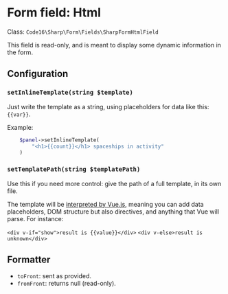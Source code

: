 # Form field: Html

Class: `Code16\Sharp\Form\Fields\SharpFormHtmlField`

This field is read-only, and is meant to display some dynamic information in the form.

## Configuration


### `setInlineTemplate(string $template)`

Just write the template as a string, using placeholders for data like this: `{{var}}`.

Example:

```php
    $panel->setInlineTemplate(
        "<h1>{{count}}</h1> spaceships in activity"
    )
```

### `setTemplatePath(string $templatePath)`

Use this if you need more control: give the path of a full template, in its own file.

The template will be [interpreted by Vue.js](https://vuejs.org/v2/guide/syntax.html), meaning you can add data placeholders, DOM structure but also directives, and anything that Vue will parse. For instance:

`<div v-if="show">result is {{value}}</div>`
`<div v-else>result is unknown</div>`



## Formatter

- `toFront`: sent as provided.
- `fromFront`: returns null (read-only).